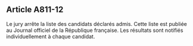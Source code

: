 Article A811-12
----
Le jury arrête la liste des candidats déclarés admis. Cette liste est publiée au
Journal officiel de la République française. Les résultats sont notifiés
individuellement à chaque candidat.
